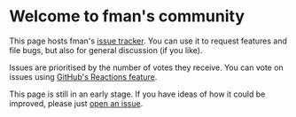 # Welcome to fman's community

This page hosts fman's [issue tracker](https://github.com/fman-community/fman/issues). You can use it to request features and file bugs, but also for general discussion (if you like).

Issues are prioritised by the number of votes they receive. You can vote on issues using [GitHub's Reactions feature](https://github.com/blog/2119-add-reactions-to-pull-requests-issues-and-comments).

This page is still in an early stage. If you have ideas of how it could be improved, please just [open an issue](https://github.com/fman-community/fman/issues/new).

